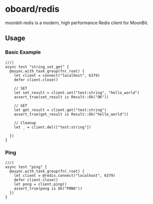 # oboard/redis
moonbit-redis is a modern, high performance Redis client for MoonBit.

## Usage
### Basic Example
```moonbit
///|
async test "string_set_get" {
  @async.with_task_group(fn(_root) {
    let client = connect("localhost", 6379)
    defer client.close()

    // SET
    let set_result = client.set("test:string", "hello_world")
    assert_true(set_result is Result::Ok("OK"))

    // GET
    let get_result = client.get("test:string")
    assert_true(get_result is Result::Ok("hello_world"))

    // Cleanup
    let _ = client.del(["test:string"])

  })
}
```

### Ping
```moonbit
///|
async test "ping" {
  @async.with_task_group(fn(_root) {
    let client = @redis.connect("localhost", 6379)
    defer client.close()
    let pong = client.ping()
    assert_true(pong is Ok("PONG"))
  })
}
```